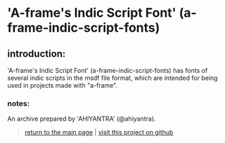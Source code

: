 # 'A-frame's Indic Script Font' (a-frame-indic-script-fonts)

## introduction:

'A-frame's Indic Script Font' (a-frame-indic-script-fonts) has fonts of several indic scripts in the msdf file format, which are intended for being used in projects made with "a-frame".

### notes:

An archive prepared by 'AHIYANTRA' (@ahiyantra).

> [return to the main page](https://ahiyantra.github.io)
> |
> [visit this project on github](https://github.com/ahiyantra/a-frame-indic-script-fonts)
